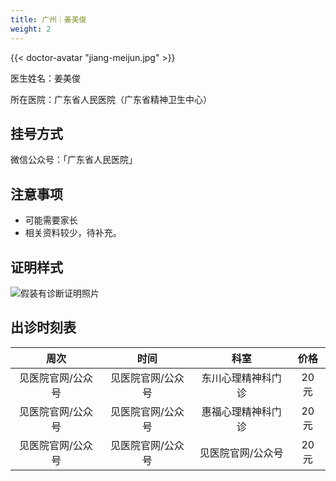 ```yaml
---
title: 广州｜姜美俊
weight: 2
---
```


{{< doctor-avatar "jiang-meijun.jpg" >}}

医生姓名：姜美俊

所在医院：广东省人民医院（广东省精神卫生中心）

## 挂号方式

微信公众号：「广东省人民医院」

## 注意事项

- 可能需要家长
- 相关资料较少，待补充。

## 证明样式

![假装有诊断证明照片](images/doctor/jiang-meijun-zm.jpg)

## 出诊时刻表

| 周次 | 时间 | 科室 | 价格 |
| :---: | :---: | :---: | :---: |
| 见医院官网/公众号 | 见医院官网/公众号 | 东川心理精神科门诊 | 20 元 |
| 见医院官网/公众号 | 见医院官网/公众号 | 惠福心理精神科门诊 | 20 元 |
| 见医院官网/公众号 | 见医院官网/公众号 | 见医院官网/公众号 | 20 元 |
